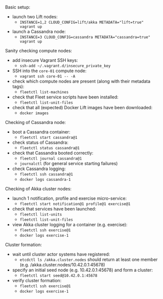 Basic setup:
* launch two Lift nodes:
  * `INSTANCE=1,2 CLOUD_CONFIG=lift/akka METADATA="lift=true" vagrant up`
* launch a Cassandra node:
  * `INSTANCE=3 CLOUD_CONFIG=cassandra METADATA="cassandra=true" vagrant up`

Sanity checking compute nodes:
* add insecure Vagrant SSH keys:
  * `ssh-add ~/.vagrant.d/insecure_private_key`
* SSH into the `core-01` compute node:
  * `vagrant ssh core-01 -- -A`
* check which compute nodes are present (along with their metadata tags):
  * `fleetctl list-machines`
* check that Fleet service scripts have been installed:
  * `fleetctl list-unit-files`
* check that all (expected) Docker Lift images have been downloaded:
  * `docker images`

Checking of Cassandra node:
* boot a Cassandra container:
  * `fleetctl start cassandra@1`
* check status of Cassandra:
  * `fleetctl status cassandra@1`
* check that Cassandra booted correctly:
  * `fleetctl journal cassandra@1`
  * `journalctl` (for general service starting failures)
* check Cassandra logging:
  * `fleetctl ssh cassandra@1`
  * `docker logs cassandra-1`

Checking of Akka cluster nodes:
* launch 1 notification, profile and exercise micro-service:
  * `fleetctl start notification@1 profile@1 exercise@1`
* check that services have been launched:
  * `fleetctl list-units`
  * `fleetctl list-unit-files`
* view Akka cluster logging for a container (e.g. exercise):
  * `fleetctl ssh exercise@1`
  * `docker logs exercise-1`

Cluster formation:
* wait until cluster actor systems have registered:
  * `etcdctl ls /akka.cluster.nodes` should return at least one member (e.g. /akka.cluster.nodes/10.42.0.1:45678)
* specify an initial seed node (e.g. 10.42.0.1:45678) and form a cluster:
  * `fleetctl start seed@10.42.0.1:45678`
* verify cluster formation:
  * `fleetctl ssh exercise@1`
  * `docker logs exercise-1`
